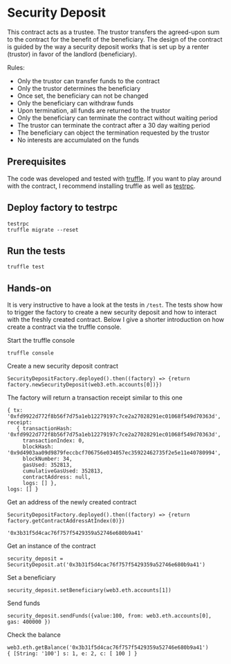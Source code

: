 # Security Deposit
This contract acts as a trustee. The trustor transfers the agreed-upon sum
to the contract for the benefit of the beneficiary. The design of the contract is guided
by the way a security deposit works that is set up by a renter (trustor) in favor of the 
landlord (beneficiary).

Rules:
- Only the trustor can transfer funds to the contract
- Only the trustor determines the beneficiary
- Once set, the beneficiary can not be changed
- Only the beneficiary can withdraw funds
- Upon termination, all funds are returned to the trustor
- Only the beneficiary can terminate the contract without waiting period
- The trustor can terminate the contract after a 30 day waiting period
- The beneficiary can object the termination requested by the trustor
- No interests are accumulated on the funds

## Prerequisites
The code was developed and tested with [truffle](https://github.com/trufflesuite/truffle). 
If you want to play around with the contract, I recommend installing truffle as well as
[testrpc](https://github.com/ethereumjs/testrpc).

## Deploy factory to testrpc

    testrpc
    truffle migrate --reset
    
## Run the tests

    truffle test

## Hands-on

It is very instructive to have a look at the tests in `/test`. The
tests show how to trigger the factory to create a new security deposit
and how to interact with the freshly created contract. Below I give
a shorter introduction on how create a contract 
via the truffle console.

Start the truffle console

    truffle console
    
Create a new security deposit contract

    SecurityDepositFactory.deployed().then((factory) => {return factory.newSecurityDeposit(web3.eth.accounts[0])})

The factory will return a transaction receipt similar to this one

    { tx: '0xfd9922d772f8b56f7d75a1eb12279197c7ce2a27028291ec01068f549d70363d',
    receipt:
       { transactionHash: '0xfd9922d772f8b56f7d75a1eb12279197c7ce2a27028291ec01068f549d70363d',
         transactionIndex: 0,
         blockHash: '0x9d4903aa09d9879feccbcf706756e034057ec35922462735f2e5e11e40780994',
         blockNumber: 34,
         gasUsed: 352813,
         cumulativeGasUsed: 352813,
         contractAddress: null,
         logs: [] },
    logs: [] }

Get an address of the newly created contract

    SecurityDepositFactory.deployed().then((factory) => {return factory.getContractAddressAtIndex(0)})
        
    '0x3b31f5d4cac76f757f5429359a52746e680b9a41'

Get an instance of the contract

    security_deposit = SecurityDeposit.at('0x3b31f5d4cac76f757f5429359a52746e680b9a41')

Set a beneficiary

    security_deposit.setBeneficiary(web3.eth.accounts[1])

Send funds

    security_deposit.sendFunds({value:100, from: web3.eth.accounts[0], gas: 400000 })

Check the balance

    web3.eth.getBalance('0x3b31f5d4cac76f757f5429359a52746e680b9a41')
    { [String: '100'] s: 1, e: 2, c: [ 100 ] }
